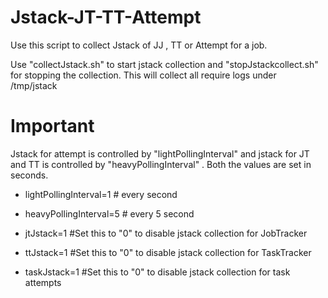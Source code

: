 # Jstack-JT-TT-Attempt
Use this script to collect Jstack  of JJ , TT or Attempt for a job.

Use "collectJstack.sh" to start jstack collection and "stopJstackcollect.sh" for stopping the collection. This will collect all require logs under /tmp/jstack

# Important
Jstack for attempt is controlled by "lightPollingInterval" and jstack for JT and TT is controlled by "heavyPollingInterval" .  Both the values are set in seconds.

- lightPollingInterval=1 # every second
- heavyPollingInterval=5 # every 5 second

- jtJstack=1   #Set this to "0" to disable jstack collection for JobTracker
- ttJstack=1   #Set this to "0" to disable jstack collection for TaskTracker
- taskJstack=1 #Set this to "0" to disable jstack collection for task attempts

